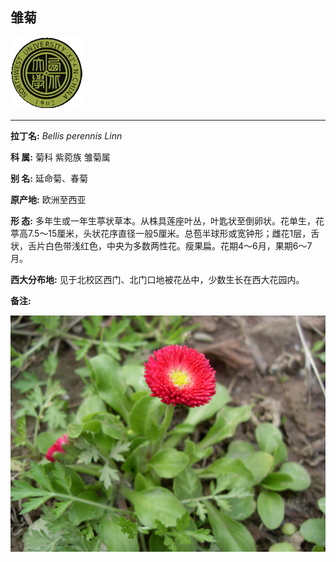 ## 雏菊

![西北大学校园网络植物志](../JPG/nwu.gif)

---

**拉丁名:**  _Bellis perennis Linn_

**科 属:** 菊科 紫菀族 雏菊属

**别 名:** 延命菊、春菊

**原产地:** 欧洲至西亚

**形  态:** 多年生或一年生葶状草本。从株具莲座叶丛，叶匙状至倒卵状。花单生，花葶高7.5～15厘米，头状花序直径一般5厘米。总苞半球形或宽钟形；雌花1层，舌状，舌片白色带浅红色，中央为多数两性花。瘦果扁。花期4～6月，果期6～7月。

**西大分布地:** 见于北校区西门、北门口地被花丛中，少数生长在西大花园内。

**备注:** 

![雏菊](../JPG/雏菊1.JPG) 


